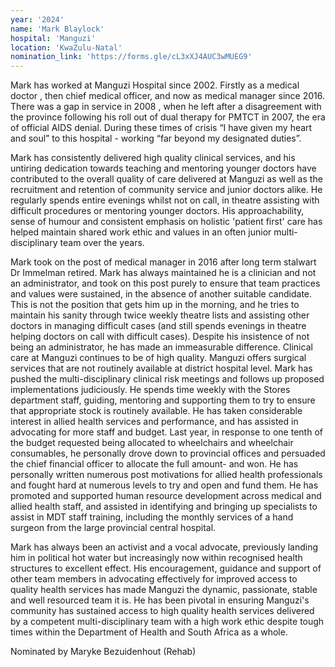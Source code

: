 ```yaml
---
year: '2024'
name: 'Mark Blaylock'
hospital: 'Manguzi'
location: 'KwaZulu-Natal'
nomination_link: 'https://forms.gle/cL3xXJ4AUC3wMUEG9'
---
```


Mark has worked at Manguzi Hospital since 2002. Firstly as a medical doctor , then chief medical officer, and now as medical manager since 2016. There was a gap in service in 2008 , when he left after a disagreement with the province following his roll out of dual therapy for PMTCT in 2007, the era of official AIDS denial. During these times of crisis “I have given my heart and soul” to this hospital  - working “far beyond my designated duties”. 

Mark has consistently delivered high quality clinical services, and his untiring dedication towards teaching and mentoring younger doctors have contributed to the overall quality of care delivered at Manguzi as well as the recruitment and retention of community service and junior doctors alike. He regularly spends entire evenings whilst not on call, in theatre assisting with difficult procedures or mentoring younger doctors. His approachability, sense of humour and consistent emphasis on holistic 'patient first' care has helped maintain shared work ethic and values in an often junior multi-disciplinary team over the years. 

Mark took on the post of medical manager in 2016 after long term stalwart Dr Immelman retired. Mark has always maintained he is a clinician and not an administrator, and took on this post purely to ensure that team practices and values were sustained, in the absence of another suitable candidate. This is not the position that gets him up in the morning, and he tries to maintain his sanity through twice weekly theatre lists and assisting other doctors in managing difficult cases (and still spends evenings in theatre helping doctors on call with difficult cases). Despite his insistence of not being an administrator, he has made an immeasurable difference. Clinical care at Manguzi continues to be of high quality. Manguzi offers surgical services that are not routinely available at district hospital level. Mark has pushed the multi-disciplinary clinical risk meetings and follows up proposed implementations judiciously. He spends time weekly with the Stores department staff, guiding, mentoring and supporting them to try to ensure that appropriate stock is routinely available. He has taken considerable interest in allied health services and performance, and has assisted in advocating for more staff and budget. Last year, in response to one tenth of the budget requested being allocated to wheelchairs and wheelchair consumables, he personally drove down to provincial offices and persuaded the chief financial officer to allocate the full amount- and won. He has personally written numerous post motivations for allied health professionals and fought hard at numerous levels to try and open and fund them. He has promoted and supported human resource development across medical and allied health staff, and assisted in identifying and bringing up specialists to assist in MDT staff training, including the monthly services of a hand surgeon from the large provincial central hospital. 

Mark has always been an activist and a vocal advocate, previously landing him in political hot water but increasingly now within recognised health structures to excellent effect. His encouragement, guidance and support of other team members in advocating effectively for improved access to quality health services has made Manguzi the dynamic, passionate, stable and well resourced team it is. He has been pivotal in ensuring Manguzi's community has sustained access to high quality health services delivered by a competent multi-disciplinary team with a high work ethic despite tough times within the Department of Health and South Africa as a whole.

Nominated by Maryke Bezuidenhout (Rehab)

<!-- 
    This is a comment and is not displayed on the website. Do not alter this text between arrows (->).
    To change the content in this file, simply retype/ copy+paste any text above, as you would in a normal text file/ word document. 

    Do not touch the 'year:, name:, hospital: or location:' titles, or the --- above and below it, except to change the text inside ''.
    Please refer to the "HOW TO USE" or "HOW TO USE SHORT" files for more information.

    HOW TO UPDATE THE IMAGE:
        1. Navigate to the folder called "media"
        2. Inside there is a folder called "doctor-of-the-year"
        3. Place the image inside that folder, replacing the old one
        4. Ensure that the image is called "portrait.jpg"
        5. Ensure that the height and width of the image is the same,
        otherwise the image will squish
 -->
